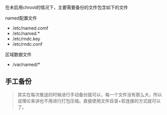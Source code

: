在未启用chroot的情况下，主要需要备份的文件包含如下的文件

named配置文件

- /etc/named.comf
- /etc/named.*
- /etc/rndc.key
- /etc/rndc.conf

区域数据文件

- /var/named/*

## 手工备份

> 其实在每次推送的时候进行手动备份就可以，每一个文件没有那么大，所以说理论来讲也不用进行打包压缩。直接使用文件目录+软连接的方式就可以了。


